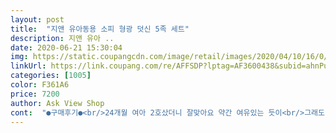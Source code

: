 ```yaml
---
layout: post 
title:  "지앤 유아동용 소피 형광 덧신 5족 세트" 
description: 지앤 유아 ..
date: 2020-06-21 15:30:04 
img: https://static.coupangcdn.com/image/retail/images/2020/04/10/16/0/902dc0aa-36d5-45ef-8fc5-256c31c4ec53.jpg 
linkUrl: https://link.coupang.com/re/AFFSDP?lptag=AF3600438&subid=ahnPublicAsk&pageKey=1449467311&itemId=2496457045&vendorItemId=70489609064&traceid=V0-113-fa966fded5b7d2ae 
categories: [1005] 
color: F361A6 
price: 7200 
author: Ask View Shop 
cont:  "●구매후기●<br/>24개월 여아 2호샀더니 잘맞아요 약간 여유있는 듯이<br/>그래도 이쁩니다.<br/> 그래서 별4개<br/>그런데 뒤집었을때 실 정리가 안되어있어요 5족 다그래요 실밥들이 많이 튀어나와있네요<br/>너무 예뻐서 아이가 좋아하는데 세탁하고나면 너무 심하게 작아져요.<br/><br/>너무 예쁘고 신기도 편하고 정말 좋아요!! 색깔도 마음에 들어요<br/>보풀은 안생기지만 뭔가 그 부슬부슬한 표면 일어남이 있어요.<br/> 애가 너무 좋아하고 색상은 정말 예뻐요<br/>양말은 너무 이뻐요 후기 없어서 고민했었는데 뒷꿈치에 안벗겨지게 처리도 되어있고.<br/><br/>24개월 여아 2호샀더니 잘맞아요 약간 여유있는 듯이<br/>그래도 이쁩니다.<br/> 그래서 별4개<br/>그런데 뒤집었을때 실 정리가 안되어있어요 5족 다그래요 실밥들이 많이 튀어나와있네요<br/>너무 예뻐서 아이가 좋아하는데 세탁하고나면 너무 심하게 작아져요.<br/><br/>너무 예쁘고 신기도 편하고 정말 좋아요!! 색깔도 마음에 들어요<br/>보풀은 안생기지만 뭔가 그 부슬부슬한 표면 일어남이 있어요.<br/> 애가 너무 좋아하고 색상은 정말 예뻐요<br/>양말은 너무 이뻐요 후기 없어서 고민했었는데 뒷꿈치에 안벗겨지게 처리도 되어있고.<br/><br/>" 
---
```

